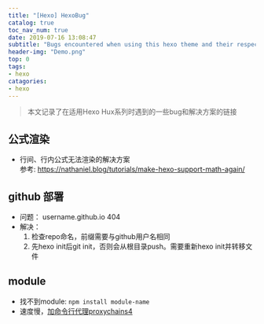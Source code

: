 ```yaml
---
title: "[Hexo] HexoBug"
catalog: true
toc_nav_num: true
date: 2019-07-16 13:08:47
subtitle: "Bugs encountered when using this hexo theme and their respective solutions"
header-img: "Demo.png"
top: 0
tags:
- hexo
catagories:
- hexo
---
```


> 本文记录了在适用Hexo Hux系列时遇到的一些bug和解决方案的链接


## 公式渲染
- 行间、行内公式无法渲染的解决方案  
参考: https://nathaniel.blog/tutorials/make-hexo-support-math-again/


## github 部署
- 问题： username.github.io 404
- 解决： 
    1. 检查repo命名，前缀需要与github用户名相同
    2. 先hexo init后git init，否则会从根目录push。需要重新hexo init并转移文件

## module
- 找不到module: ```npm install module-name```
- 速度慢，[加命令行代理proxychains4](https://www.hi-linux.com/posts/48321.html)
